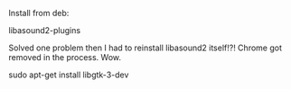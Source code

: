 Install from deb:

libasound2-plugins

Solved one problem then I had to reinstall libasound2 itself!?!
Chrome got removed in the process.  Wow.

sudo apt-get install libgtk-3-dev

